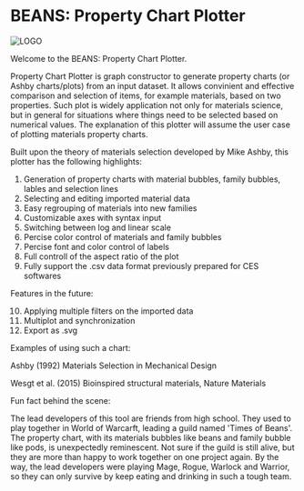 # BEANS: Property Chart Plotter

![LOGO](https://user-images.githubusercontent.com/48959790/194729624-0b88c702-fdd5-4826-a078-6df04f94309d.png)

Welcome to the BEANS: Property Chart Plotter.

Property Chart Plotter is graph constructor to generate property charts (or Ashby charts/plots) from an input dataset. It allows convinient and effective comparison and selection of items, for example materials, based on two properties. Such plot is widely application not only for materials science, but in general for situations where things need to be selected based on numerical values. The explanation of this plotter will assume the user case of plotting materials property charts.

Built upon the theory of materials selection developed by Mike Ashby, this plotter has the following highlights:
1. Generation of property charts with material bubbles, family bubbles, lables and selection lines
2. Selecting and editing imported material data
3. Easy regrouping of materials into new families
4. Customizable axes with syntax input
5. Switching between log and linear scale
6. Percise color control of materials and family bubbles
7. Percise font and color control of labels
8. Full controll of the aspect ratio of the plot
9. Fully support the .csv data format previously prepared for CES softwares

Features in the future:

10. Applying multiple filters on the imported data 
11. Multiplot and synchronization
12. Export as .svg

Examples of using such a chart:

Ashby (1992) Materials Selection in Mechanical Design

Wesgt et al. (2015) Bioinspired structural materials, Nature Materials




Fun fact behind the scene:

The lead developers of this tool are friends from high school. They used to play together in World of Warcarft, leading a guild named 'Times of Beans'. The property chart, with its materials bubbles like beans and family bubble like pods, is unexpectedly reminescent. Not sure if the guild is still alive, but they are more than happy to work together on one project again. By the way, the lead developers were playing Mage, Rogue, Warlock and Warrior, so they can only survive by keep eating and drinking in such a tough team.
